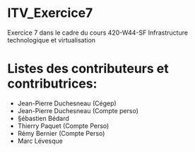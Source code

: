 # ITV_Exercice7
Exercice 7 dans le cadre du cours 420-W44-SF Infrastructure technologique et virtualisation

# Listes des contributeurs et contributrices:
- Jean-Pierre Duchesneau (Cégep)
- Jean-Pierre Duchesneau (Compte perso)
- §ébastien Bédard
- Thierry Paquet (Compte Perso)
- Rémy Bernier (Compte Perso)
- Marc Lévesque


